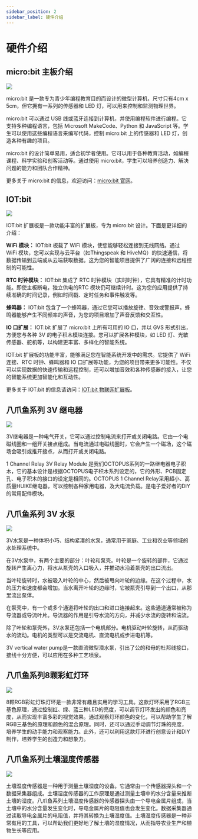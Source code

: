 ```yaml
---
sidebar_position: 2
sidebar_label: 硬件介绍
---
```



# 硬件介绍

## micro:bit 主板介绍

![](./../images/microbit-greenhouse-hardware-introduction-01.png)

micro:bit 是一款专为青少年编程教育目的而设计的微型计算机，尺寸只有4cm x 5cm，但它拥有一系列的传感器和 LED 灯，可以用来控制和监测物理世界。

micro:bit 可以通过 USB 线或蓝牙连接到计算机，并使用编程软件进行编程。它支持多种编程语言，包括 Microsoft MakeCode、Python 和 JavaScript 等。学生可以使用这些编程语言来编写代码，控制 micro:bit 上的传感器和 LED 灯，创造各种有趣的项目。

micro:bit 的设计简单易用，适合初学者使用。它可以用于各种教育活动，如编程课程、科学实验和创客活动等。通过使用 micro:bit，学生可以培养创造力、解决问题的能力和团队合作精神。

更多关于 micro:bit 的信息，欢迎访问：[micro:bit 官网](https://microbit.org/)。

## IOT:bit

![](./../images/microbit-greenhouse-hardware-introduction-02.png)

IOT:bit 扩展板是一款功能丰富的扩展板，专为 micro:bit 设计。下面是更详细的介绍：

**WiFi 模块：**
IOT:bit 板载了 WiFi 模块，使您能够轻松连接到无线网络。通过 WiFi 模块，您可以实现与云平台（如Thingspeak 和 HiveMQ）的快速通信，将数据传输到云端或从云端获取数据。这为您的智能项目提供了广阔的连接和远程控制的可能性。

**RTC 时钟模块：**
IOT:bit 集成了 RTC 时钟模块（实时时钟），它具有精准的计时功能。即使主板断电，独立供电的RTC 模块仍可继续计时。这为您的应用提供了持续准确的时间记录，例如时间戳、定时任务和事件触发等。

**蜂鸣器：**
IOT:bit 包含了一个蜂鸣器，通过它您可以播放旋律、音效或警报声。蜂鸣器能够产生不同频率的声音，为您的项目增加了声音反馈和交互性。

**IO 口扩展：**
IOT:bit 扩展了 micro:bit 上所有可用的 IO 口，并以 GVS 形式引出，方便您与各种 3V 的电子积木模块连接。您可以扩展各种模块，如 LED 灯、光敏传感器、舵机等，以构建更丰富、多样化的智能系统。

IOT:bit 扩展板的功能丰富，能够满足您在智能系统开发中的需求。它提供了 WiFi 连接、RTC 时钟、蜂鸣器和 IO 口扩展等功能，为您的项目带来更多可能性。不仅可以实现数据的快速传输和远程控制，还可以增加音效和各种传感器的接入，让您的智能系统更加智能化和互动性。

更多关于 IOT:bit 的信息请访问：[IOT:bit 物联网扩展板](http://wiki.elecfreaks.com/en/microbit/expansion-board/iot-bit/)。

## 八爪鱼系列 3V 继电器

![](./../images/microbit-greenhouse-hardware-introduction-03.png)

3V继电器是一种电气开关，它可以通过控制电流来打开或关闭电路。它由一个电磁线圈和一组开关接点组成。当电流通过电磁线圈时，它会产生一个磁场，这个磁场会吸引或推开接点，从而打开或关闭电路。

1 Channel Relay 3V Relay Module 是我们OCTOPUS系列的一路继电器电子积木，它的基本设计是根据OCTOPUS电子积木系列设定的，它的外形、PCB固定孔、电子积木的接口的设定是相同的。OCTOPUS 1 Channel Relay采用超小、高质量HUIKE继电器，可以控制各种家用电器，及大电流负载。是电子爱好者的DIY的常用配件模块。

## 八爪鱼系列 3V 水泵

![](./../images/microbit-greenhouse-hardware-introduction-04.png)

3V水泵是一种体积小巧、结构紧凑的水泵，通常用于家庭、工业和农业等领域的水处理系统中。

在3V水泵中，有两个主要的部分：叶轮和泵壳。叶轮是一个旋转的部件，它通过旋转产生离心力，将水从泵壳的入口吸入，并推动水沿着泵壳的出口流出。

当叶轮旋转时，水被吸入叶轮的中心，然后被甩向叶轮的边缘。在这个过程中，水的压力和速度都会增加。当水离开叶轮的边缘时，它被泵壳引导到一个出口，从那里流出泵体。

在泵壳中，有一个或多个通道将叶轮的出口和进口连接起来。这些通道通常被称为导流器或导流叶片。导流器的作用是引导水流的方向，并减少水流的旋转和湍流。

除了叶轮和泵壳外，3V水泵还包括一个电机部分。电机驱动叶轮旋转，从而驱动水的流动。电机的类型可以是交流电机、直流电机或步进电机等。

3V vertical water pump是一款直流微型潜水泵，引出了公的和母的杜邦线接口，接线十分方便，可以应用在多种工艺喷泉。



## 八爪鱼系列8颗彩虹灯环

![](./../images/microbit-greenhouse-hardware-introduction-05.png)

8颗RGB彩虹灯珠灯环是一款非常有趣且实用的学习工具。这款灯环采用了RGB三基色原理，通过控制红、绿、蓝三种LED的亮度，可以调节灯环发出的颜色和亮度，从而实现丰富多彩的视觉效果。通过观察灯环颜色的变化，可以帮助学生了解RGB三基色的原理和颜色的混合原理。同时，还可以通过手动调节灯珠的亮度，培养学生的动手能力和观察能力。此外，还可以利用这款灯环进行创意设计和DIY制作，培养学生的创造力和想象力。

## 八爪鱼系列土壤湿度传感器

![](./../images/microbit-greenhouse-hardware-introduction-06.png)

土壤湿度传感器是一种用于测量土壤湿度的设备。它通常由一个传感器探头和一个数据采集器组成。土壤湿度传感器的工作原理是通过测量土壤中的水分含量来推断土壤的湿度。八爪鱼系列土壤湿度传感器的传感器探头由一个导电金属片组成，当土壤中的水分含量发生变化时，导电金属片的电阻值也会发生变化。数据采集器通过读取导电金属片的电阻值，并将其转换为土壤湿度值。土壤湿度传感器是一种非常有用的工具，可以帮助我们更好地了解土壤的湿度情况，从而指导农业生产和植物生长等应用。

